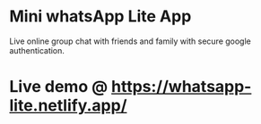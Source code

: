 # Mini whatsApp Lite App
Live online group chat with friends and family with secure google authentication.

# Live demo @ https://whatsapp-lite.netlify.app/

